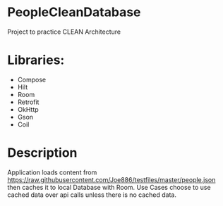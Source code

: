 # PeopleCleanDatabase
Project to practice CLEAN Architecture
# Libraries:
- Compose
- Hilt
- Room
- Retrofit
- OkHttp
- Gson
- Coil
# Description
Application loads content from https://raw.githubusercontent.com/Joe886/testfiles/master/people.json then caches it to local Database with Room.
Use Cases choose to use cached data over api calls unless there is no cached data.
